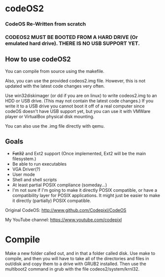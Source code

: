 # codeOS2
### CodeOS Re-Written from scratch

### CODEOS2 MUST BE BOOTED FROM A HARD DRIVE (Or emulated hard drive). THERE IS NO USB SUPPORT YET.

## How to use codeOS2

You can compile from source using the makefile.

Also, you can use the provided codeos2.img file. However, this is not updated with the latest code changes very often.

Use win32diskimager (or dd if you are on linux) to write codeos2.img to an HDD or USB drive. (This may not contain the latest code changes.) If you write it to a USB drive you cannot boot it off of a real computer since codeOS doesn't have USB support yet, but you can use it with VMWare player or VirtualBox physical disk mounting.

You can also use the .img file directly with qemu.

## Goals

* ~~Fat32~~ and Ext2 support (Once implemented, Ext2 will be the main filesystem.)
* Be able to run executables
* VGA Driver(?)
* User mode
* Shell and shell scripts
* At least partial POSIX compliance (someday...)
 * I'm not sure if I'm going to make it directly POSIX compatible, or have a compatibility layer for POSIX applications. It might just be easier to make it directly (partially) POSIX compatible.

Original CodeOS: http://www.github.com/Codepixl/CodeOS

My YouTube channel:
https://www.youtube.com/codepixl

# Compile
Make a new folder called out, and in that a folder called disk.
Use make to compile, and then you will have to take all of the directories and files in out/disk and copy them to a drive with GRUB2 installed. Then use the multiboot2 command in grub with the file codeos2/system/krnl32.
